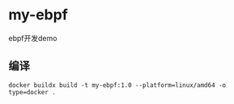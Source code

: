 # my-ebpf

ebpf开发demo

## 编译
```shell
docker buildx build -t my-ebpf:1.0 --platform=linux/amd64 -o type=docker .
```